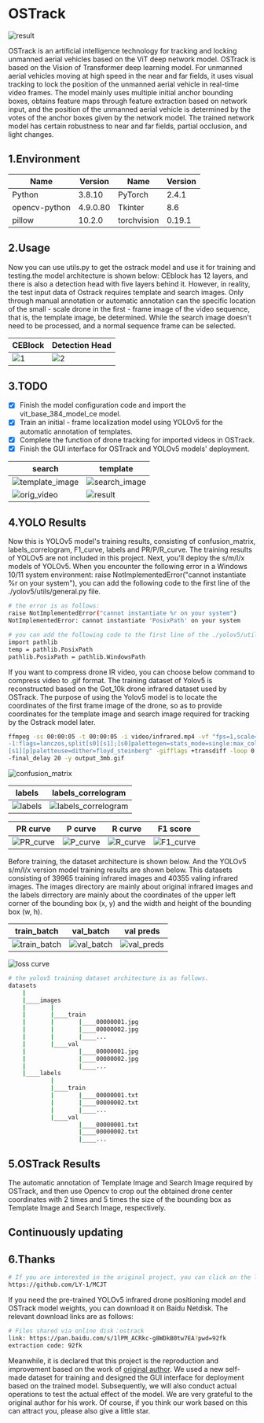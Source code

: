# __OSTrack__

![result](assets/bandicam.gif)

OSTrack is an artificial intelligence technology for tracking and locking unmanned aerial vehicles based on the ViT deep network model. OSTrack is based on the Vision of Transformer deep learning model. For unmanned aerial vehicles moving at high speed in the near and far fields, it uses visual tracking to lock the position of the unmanned aerial vehicle in real-time video frames. The model mainly uses multiple initial anchor bounding boxes, obtains feature maps through feature extraction based on network input, and the position of the unmanned aerial vehicle is determined by the votes of the anchor boxes given by the network model. The trained network model has certain robustness to near and far fields, partial occlusion, and light changes.  

## 1.Environment

| Name | Version |   Name | Version |
|------|---------|--------|---------|
| Python | 3.8.10 |   PyTorch | 2.4.1 |
| opencv-python | 4.9.0.80 |   Tkinter | 8.6 |
| pillow | 10.2.0 | torchvision | 0.19.1 |

## 2.Usage

Now you can use utils.py to get the ostrack model and use it for training and testing.the model architecture is shown below:  CEblock has 12 layers, and there is also a detection head with five layers behind it. However, in reality, the test input data of Ostrack requires template and search images. Only through manual annotation or automatic annotation can the specific location of the small - scale drone in the first - frame image of the video sequence, that is, the template image, be determined. While the search image doesn't need to be processed, and a normal sequence frame can be selected.

| CEBlock | Detection Head |
| ------ | ------------- |
| ![1](assets/architecture/ostrack_1.jpg) | ![2](assets/architecture/ostrack_5.jpg) |

## 3.TODO

- [x] Finish the model configuration code and import the vit_base_384_model_ce model.
- [x] Train an initial - frame localization model using YOLOv5 for the automatic annotation of templates.
- [x] Complete the function of drone tracking for imported videos in OSTrack.
- [x] Finish the GUI interface for OSTrack and YOLOv5 models' deployment.  

| search | template |
| ------ | ------------- |
| ![template_image](assets/uav_1.jpg) | ![search_image](assets/uav_2.jpg) |
| ![orig_video](assets/infrared_5.gif) | ![result](assets/processed_infrared_5.gif) |

## 4.YOLO Results

Now this is YOLOv5 model's  training results, consisting of confusion_matrix, labels_correlogram, F1_curve, labels and PR/P/R_curve. The training results of YOLOv5 are not included in this project.  Next, you'll deploy the s/m/l/x models of YOLOv5. When you encounter the following error in a Windows 10/11 system environment: raise NotImplementedError("cannot instantiate %r on your system"), you can add the following code to the first line of the ./yolov5/utils/general.py file.

```bash
# the error is as follows:
raise NotImplementedError("cannot instantiate %r on your system")
NotImplementedError: cannot instantiate 'PosixPath' on your system

# you can add the following code to the first line of the ./yolov5/utils/general.py file.
import pathlib
temp = pathlib.PosixPath
pathlib.PosixPath = pathlib.WindowsPath
```

If you want to compress drone IR video, you can choose below command to compress video to .gif format. The training dataset of Yolov5 is reconstructed based on the Got_10k drone infrared dataset used by OSTrack. The purpose of using the Yolov5 model is to locate the coordinates of the first frame image of the drone, so as to provide coordinates for the template image and search image required for tracking by the Ostrack model later.

```bash
ffmpeg -ss 00:00:05 -t 00:00:05 -i video/infrared.mp4 -vf "fps=1,scale=640:\
-1:flags=lanczos,split[s0][s1];[s0]palettegen=stats_mode=single:max_colors=16[p];\
[s1][p]paletteuse=dither=floyd_steinberg" -gifflags +transdiff -loop 0 \
-final_delay 20 -y output_3mb.gif
```

![confusion_matrix](assets/results/confusion_matrix.jpg)  

| labels | labels_correlogram |
| ------------- | ------------- |
| ![labels](assets/results/labels.jpg) | ![labels_correlogram](assets/results/labels_correlogram.jpg) |

| PR curve | P curve | R curve | F1 score |
| ------ | ------------- | ------------- | ------------- |
| ![PR_curve](assets/results/PR_curve.jpg) | ![P_curve](assets/results/P_curve.jpg) | ![R_curve](assets/results/R_curve.jpg) | ![F1_curve](assets/results/F1_curve.jpg) |

Before training, the dataset architecture is shown below. And the YOLOv5 s/m/l/x version model training results are shown below. This datasets consisting of 39965 training infrared images and 40355 valing infrared images.  The images directory are mainly about original infrared images and the labels dirrectory are mainly about the coordinates of the upper left corner of the bounding box (x, y) and the width and height of the bounding box (w, h).

| train_batch | val_batch | val preds |
| ------------- | ------------- | ------------- |
|![train_batch](assets/results/train_batch2.jpg)| ![val_batch](assets/results/val_batch2_labels.jpg)|![val_preds](assets/results/val_batch2_pred.jpg)|

![loss curve](assets/results/results.jpg)

```bash
# the yolov5 training dataset architecture is as follows.
datasets
    |
    |____images
    |       |
    |       |____train
    |       |       |____00000001.jpg
    |       |       |____00000002.jpg
    |       |       |____...
    |       |____val
    |               |____00000001.jpg
    |               |____00000002.jpg
    |               |____...
    |____labels
            |
            |____train
            |       |____00000001.txt
            |       |____00000002.txt
            |       |____...
            |____val
                    |____00000001.txt
                    |____00000002.txt
                    |____...
```

## 5.OSTrack Results

The automatic annotation of Template Image and Search Image required by OSTrack, and then use Opencv to crop out the obtained drone center coordinates with 2 times and 5 times the size of the bounding box as Template Image and Search Image, respectively.

## Continuously updating

## 6.Thanks

```bash
# If you are interested in the original project, you can click on the link below.
https://github.com/LY-1/MCJT
```

If you need the pre-trained YOLOv5 infrared drone positioning model and OSTrack model weights, you can download it on Baidu Netdisk. The relevant download links are as follows:

```bash
# Files shared via online disk：ostrack
link: https://pan.baidu.com/s/1lPM_ACRkc-g8WDkB0tw7EA?pwd=92fk 
extraction code: 92fk
```

Meanwhile, it is declared that this project is the reproduction and improvement based on the work of [original author](https://github.com/LY-1/MCJT). We used a new self-made dataset for training and designed the GUI interface for deployment based on the trained model. Subsequently, we will also conduct actual operations to test the actual effect of the model. We are very grateful to the original author for his work. Of course, if you think our work based on this can attract you, please also give a little star.
